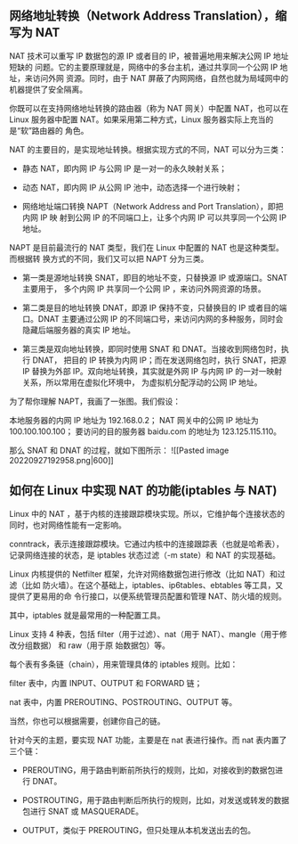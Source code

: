
## 网络地址转换（Network Address Translation），缩写为 NAT
NAT 技术可以重写 IP 数据包的源 IP 或者目的 IP，被普遍地用来解决公网 IP 地址短缺的 问题。它的主要原理就是，网络中的多台主机，通过共享同一个公网 IP 地址，来访问外网 资源。同时，由于 NAT 屏蔽了内网网络，自然也就为局域网中的机器提供了安全隔离。

你既可以在支持网络地址转换的路由器（称为 NAT 网关）中配置 NAT，也可以在 Linux 服务器中配置 NAT。如果采用第二种方式，Linux 服务器实际上充当的是“软”路由器的 角色。

NAT 的主要目的，是实现地址转换。根据实现方式的不同，NAT 可以分为三类：

- 静态 NAT，即内网 IP 与公网 IP 是一对一的永久映射关系；

- 动态 NAT，即内网 IP 从公网 IP 池中，动态选择一个进行映射；

- 网络地址端口转换 NAPT（Network Address and Port Translation），即把内网 IP 映 射到公网 IP 的不同端口上，让多个内网 IP 可以共享同一个公网 IP 地址。

NAPT 是目前最流行的 NAT 类型，我们在 Linux 中配置的 NAT 也是这种类型。而根据转 换方式的不同，我们又可以把 NAPT 分为三类。

- 第一类是源地址转换 SNAT，即目的地址不变，只替换源 IP 或源端口。SNAT 主要用于， 多个内网 IP 共享同一个公网 IP ，来访问外网资源的场景。

- 第二类是目的地址转换 DNAT，即源 IP 保持不变，只替换目的 IP 或者目的端口。DNAT 主要通过公网 IP 的不同端口号，来访问内网的多种服务，同时会隐藏后端服务器的真实 IP 地址。

- 第三类是双向地址转换，即同时使用 SNAT 和 DNAT。当接收到网络包时，执行 DNAT， 把目的 IP 转换为内网 IP；而在发送网络包时，执行 SNAT，把源 IP 替换为外部 IP。双向地址转换，其实就是外网 IP 与内网 IP 的一对一映射关系，所以常用在虚拟化环境中， 为虚拟机分配浮动的公网 IP 地址。

为了帮你理解 NAPT，我画了一张图。我们假设：

本地服务器的内网 IP 地址为 192.168.0.2； NAT 网关中的公网 IP 地址为 100.100.100.100； 要访问的目的服务器 baidu.com 的地址为 123.125.115.110。

那么 SNAT 和 DNAT 的过程，就如下图所示：
![[Pasted image 20220927192958.png|600]]
## 如何在 Linux 中实现 NAT 的功能(iptables 与 NAT)
Linux 中的 NAT ，基于内核的连接跟踪模块实现。所以，它维护每个连接状态的同时，也对网络性能有一定影响。

conntrack，表示连接跟踪模块。它通过内核中的连接跟踪表（也就是哈希表）， 记录网络连接的状态，是 iptables 状态过滤（-m state）和 NAT 的实现基础。

Linux 内核提供的 Netfilter 框架，允许对网络数据包进行修改（比如 NAT）和过滤（比如 防火墙）。在这个基础上，iptables、ip6tables、ebtables 等工具，又提供了更易用的命 令行接口，以便系统管理员配置和管理 NAT、防火墙的规则。

其中，iptables 就是最常用的一种配置工具。

Linux 支持 4 种表，包括 filter（用于过滤）、nat（用于 NAT）、mangle（用于修改分组数据） 和 raw（用于原 始数据包）等。

每个表有多条链（chain），用来管理具体的 iptables 规则。比如：

filter 表中，内置 INPUT、OUTPUT 和 FORWARD 链；

nat 表中，内置 PREROUTING、POSTROUTING、OUTPUT 等。

当然，你也可以根据需要，创建你自己的链。

针对今天的主题，要实现 NAT 功能，主要是在 nat 表进行操作。而 nat 表内置了三个链：

- PREROUTING，用于路由判断前所执行的规则，比如，对接收到的数据包进行 DNAT。

- POSTROUTING，用于路由判断后所执行的规则，比如，对发送或转发的数据包进行 SNAT 或 MASQUERADE。

- OUTPUT，类似于 PREROUTING，但只处理从本机发送出去的包。

